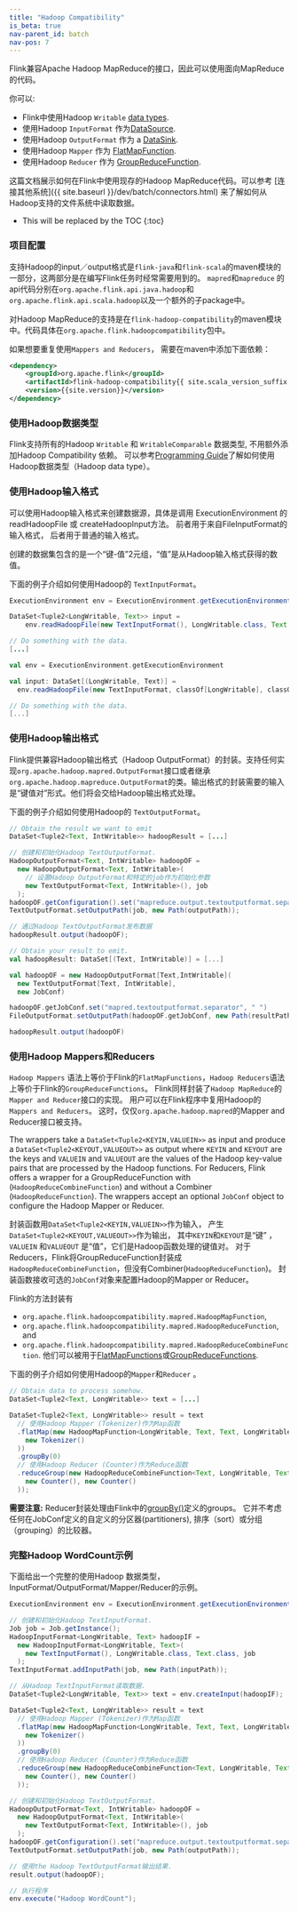```yaml
---
title: "Hadoop Compatibility"
is_beta: true
nav-parent_id: batch
nav-pos: 7
---
```

<!--
Licensed to the Apache Software Foundation (ASF) under one
or more contributor license agreements.  See the NOTICE file
distributed with this work for additional information
regarding copyright ownership.  The ASF licenses this file
to you under the Apache License, Version 2.0 (the
"License"); you may not use this file except in compliance
with the License.  You may obtain a copy of the License at

  http://www.apache.org/licenses/LICENSE-2.0

Unless required by applicable law or agreed to in writing,
software distributed under the License is distributed on an
"AS IS" BASIS, WITHOUT WARRANTIES OR CONDITIONS OF ANY
KIND, either express or implied.  See the License for the
specific language governing permissions and limitations
under the License.
-->

Flink兼容Apache Hadoop MapReduce的接口，因此可以使用面向MapReduce的代码。

你可以:

- Flink中使用Hadoop `Writable` [data types](index.html#data-types).
- 使用Hadoop `InputFormat` 作为[DataSource](index.html#data-sources).
- 使用Hadoop `OutputFormat` 作为 a [DataSink](index.html#data-sinks).
- 使用Hadoop `Mapper` 作为 [FlatMapFunction](dataset_transformations.html#flatmap).
- 使用Hadoop `Reducer` 作为 [GroupReduceFunction](dataset_transformations.html#groupreduce-on-grouped-dataset).

这篇文档展示如何在Flink中使用现存的Hadoop MapReduce代码。可以参考
[连接其他系统]({{ site.baseurl }}/dev/batch/connectors.html) 来了解如何从Hadoop支持的文件系统中读取数据。

* This will be replaced by the TOC
{:toc}

### 项目配置

支持Hadoop的input／output格式是`flink-java`和`flink-scala`的maven模块的一部分，这两部分是在编写Flink任务时经常需要用到的。 `mapred`和`mapreduce` 的api代码分别在`org.apache.flink.api.java.hadoop`和`org.apache.flink.api.scala.hadoop`以及一个额外的子package中。

对Hadoop MapReduce的支持是在`flink-hadoop-compatibility`的maven模块中。代码具体在`org.apache.flink.hadoopcompatibility`包中。

如果想要重复使用`Mappers and Reducers`， 需要在maven中添加下面依赖：

~~~xml
<dependency>
	<groupId>org.apache.flink</groupId>
	<artifactId>flink-hadoop-compatibility{{ site.scala_version_suffix }}</artifactId>
	<version>{{site.version}}</version>
</dependency>
~~~

### 使用Hadoop数据类型

Flink支持所有的Hadoop `Writable` 和 `WritableComparable` 数据类型, 不用额外添加Hadoop Compatibility 依赖。 可以参考[Programming Guide](index.html#data-types)了解如何使用Hadoop数据类型（Hadoop data type）。

### 使用Hadoop输入格式

可以使用Hadoop输入格式来创建数据源，具体是调用 ExecutionEnvironment 的 readHadoopFile 或 createHadoopInput方法。 前者用于来自FileInputFormat的输入格式， 后者用于普通的输入格式。

创建的数据集包含的是一个“键-值”2元组，“值”是从Hadoop输入格式获得的数值。

下面的例子介绍如何使用Hadoop的 `TextInputFormat`。

<div class="codetabs" markdown="1">
<div data-lang="java" markdown="1">

~~~java
ExecutionEnvironment env = ExecutionEnvironment.getExecutionEnvironment();

DataSet<Tuple2<LongWritable, Text>> input =
    env.readHadoopFile(new TextInputFormat(), LongWritable.class, Text.class, textPath);

// Do something with the data.
[...]
~~~

</div>
<div data-lang="scala" markdown="1">

~~~scala
val env = ExecutionEnvironment.getExecutionEnvironment

val input: DataSet[(LongWritable, Text)] =
  env.readHadoopFile(new TextInputFormat, classOf[LongWritable], classOf[Text], textPath)

// Do something with the data.
[...]
~~~

</div>

</div>

### 使用Hadoop输出格式

Flink提供兼容Hadoop输出格式（Hadoop OutputFormat）的封装。支持任何实现`org.apache.hadoop.mapred.OutputFormat`接口或者继承`org.apache.hadoop.mapreduce.OutputFormat`的类。输出格式的封装需要的输入是“键值对”形式。他们将会交给Hadoop输出格式处理。

下面的例子介绍如何使用Hadoop的 `TextOutputFormat`。

<div class="codetabs" markdown="1">
<div data-lang="java" markdown="1">

~~~java
// Obtain the result we want to emit
DataSet<Tuple2<Text, IntWritable>> hadoopResult = [...]

// 创建和初始化Hadoop TextOutputFormat.
HadoopOutputFormat<Text, IntWritable> hadoopOF =
  new HadoopOutputFormat<Text, IntWritable>(
    // 设置Hadoop OutputFormat和特定的job作为初始化参数
    new TextOutputFormat<Text, IntWritable>(), job
  );
hadoopOF.getConfiguration().set("mapreduce.output.textoutputformat.separator", " ");
TextOutputFormat.setOutputPath(job, new Path(outputPath));

// 通过Hadoop TextOutputFormat发布数据
hadoopResult.output(hadoopOF);
~~~

</div>
<div data-lang="scala" markdown="1">

~~~scala
// Obtain your result to emit.
val hadoopResult: DataSet[(Text, IntWritable)] = [...]

val hadoopOF = new HadoopOutputFormat[Text,IntWritable](
  new TextOutputFormat[Text, IntWritable],
  new JobConf)

hadoopOF.getJobConf.set("mapred.textoutputformat.separator", " ")
FileOutputFormat.setOutputPath(hadoopOF.getJobConf, new Path(resultPath))

hadoopResult.output(hadoopOF)


~~~

</div>

</div>

### 使用Hadoop Mappers和Reducers 

`Hadoop Mappers` 语法上等价于Flink的`FlatMapFunctions`，`Hadoop Reducers`语法上等价于Flink的`GroupReduceFunctions`。 Flink同样封装了`Hadoop MapReduce`的`Mapper and Reducer`接口的实现。 用户可以在Flink程序中复用Hadoop的`Mappers and Reducers`。 这时，仅仅`org.apache.hadoop.mapred`的Mapper and Reducer接口被支持。

The wrappers take a `DataSet<Tuple2<KEYIN,VALUEIN>>` as input and produce a `DataSet<Tuple2<KEYOUT,VALUEOUT>>` as output where `KEYIN` and `KEYOUT` are the keys and `VALUEIN` and `VALUEOUT` are the values of the Hadoop key-value pairs that are processed by the Hadoop functions. For Reducers, Flink offers a wrapper for a GroupReduceFunction with (`HadoopReduceCombineFunction`) and without a Combiner (`HadoopReduceFunction`). The wrappers accept an optional `JobConf` object to configure the Hadoop Mapper or Reducer.

封装函数用`DataSet<Tuple2<KEYIN,VALUEIN>>`作为输入， 产生`DataSet<Tuple2<KEYOUT,VALUEOUT>>`作为输出， 其中`KEYIN`和`KEYOUT`是“键” ，`VALUEIN` 和`VALUEOUT` 是“值”，它们是Hadoop函数处理的键值对。 对于Reducers，Flink将GroupReduceFunction封装成`HadoopReduceCombineFunction`，但没有Combiner(`HadoopReduceFunction`)。 封装函数接收可选的`JobConf`对象来配置Hadoop的Mapper or Reducer。

Flink的方法封装有

- `org.apache.flink.hadoopcompatibility.mapred.HadoopMapFunction`,
- `org.apache.flink.hadoopcompatibility.mapred.HadoopReduceFunction`, and
- `org.apache.flink.hadoopcompatibility.mapred.HadoopReduceCombineFunction`.
他们可以被用于[FlatMapFunctions](dataset_transformations.html#flatmap)或[GroupReduceFunctions](dataset_transformations.html#groupreduce-on-grouped-dataset).

下面的例子介绍如何使用Hadoop的`Mapper`和`Reducer` 。

~~~java
// Obtain data to process somehow.
DataSet<Tuple2<Text, LongWritable>> text = [...]

DataSet<Tuple2<Text, LongWritable>> result = text
  // 使用Hadoop Mapper (Tokenizer)作为Map函数
  .flatMap(new HadoopMapFunction<LongWritable, Text, Text, LongWritable>(
    new Tokenizer()
  ))
  .groupBy(0)
  // 使用Hadoop Reducer (Counter)作为Reduce函数
  .reduceGroup(new HadoopReduceCombineFunction<Text, LongWritable, Text, LongWritable>(
    new Counter(), new Counter()
  ));
~~~

**需要注意:** Reducer封装处理由Flink中的[groupBy()](dataset_transformations.html#transformations-on-grouped-dataset)定义的groups。 它并不考虑任何在JobConf定义的自定义的分区器(partitioners), 排序（sort）或分组（grouping）的比较器。

### 完整Hadoop WordCount示例

下面给出一个完整的使用Hadoop 数据类型， InputFormat/OutputFormat/Mapper/Reducer的示例。

~~~java
ExecutionEnvironment env = ExecutionEnvironment.getExecutionEnvironment();

// 创建和初始化Hadoop TextInputFormat.
Job job = Job.getInstance();
HadoopInputFormat<LongWritable, Text> hadoopIF =
  new HadoopInputFormat<LongWritable, Text>(
    new TextInputFormat(), LongWritable.class, Text.class, job
  );
TextInputFormat.addInputPath(job, new Path(inputPath));

// 从Hadoop TextInputFormat读取数据.
DataSet<Tuple2<LongWritable, Text>> text = env.createInput(hadoopIF);

DataSet<Tuple2<Text, LongWritable>> result = text
  // 使用Hadoop Mapper (Tokenizer)作为Map函数
  .flatMap(new HadoopMapFunction<LongWritable, Text, Text, LongWritable>(
    new Tokenizer()
  ))
  .groupBy(0)
  // 使用Hadoop Reducer (Counter)作为Reduce函数
  .reduceGroup(new HadoopReduceCombineFunction<Text, LongWritable, Text, LongWritable>(
    new Counter(), new Counter()
  ));

// 创建和初始化Hadoop TextOutputFormat.
HadoopOutputFormat<Text, IntWritable> hadoopOF =
  new HadoopOutputFormat<Text, IntWritable>(
    new TextOutputFormat<Text, IntWritable>(), job
  );
hadoopOF.getConfiguration().set("mapreduce.output.textoutputformat.separator", " ");
TextOutputFormat.setOutputPath(job, new Path(outputPath));

// 使用the Hadoop TextOutputFormat输出结果.
result.output(hadoopOF);

// 执行程序
env.execute("Hadoop WordCount");
~~~
